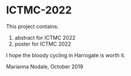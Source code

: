 # ICTMC-2022
This project contains:

1. abstract for ICTMC 2022
2. poster for ICTMC 2022

I hope the bloody cycling in Harrogate is worth it.

Marianna Nodale, October 2019
